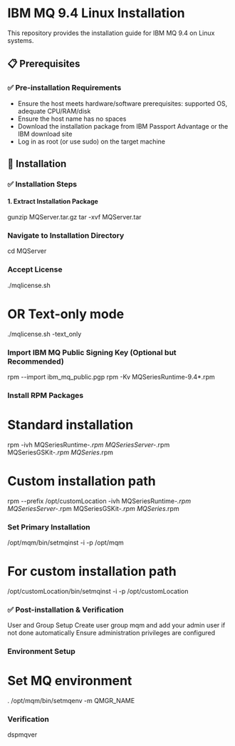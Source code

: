 # IBM MQ 9.4 Linux Installation

This repository provides the installation guide for IBM MQ 9.4 on Linux systems.

## 📋 Prerequisites

### ✅ Pre-installation Requirements

- Ensure the host meets hardware/software prerequisites: supported OS, adequate CPU/RAM/disk
- Ensure the host name has no spaces
- Download the installation package from IBM Passport Advantage or the IBM download site
- Log in as root (or use sudo) on the target machine

## 🚀 Installation

### ✅ Installation Steps

#### 1. Extract Installation Package

gunzip MQServer.tar.gz
tar -xvf MQServer.tar

### Navigate to Installation Directory

cd MQServer

### Accept License

./mqlicense.sh

# OR Text-only mode
./mqlicense.sh -text_only

### Import IBM MQ Public Signing Key (Optional but Recommended)

rpm --import ibm_mq_public.pgp
rpm -Kv MQSeriesRuntime-9.4*.rpm

### Install RPM Packages

# Standard installation
rpm -ivh MQSeriesRuntime-*.rpm MQSeriesServer-*.rpm MQSeriesGSKit-*.rpm MQSeries*.rpm

# Custom installation path
rpm --prefix /opt/customLocation -ivh MQSeriesRuntime-*.rpm MQSeriesServer-*.rpm MQSeriesGSKit-*.rpm MQSeries*.rpm

### Set Primary Installation

/opt/mqm/bin/setmqinst -i -p /opt/mqm

# For custom installation path
/opt/customLocation/bin/setmqinst -i -p /opt/customLocation


### ✅ Post-installation & Verification

User and Group Setup
Create user group mqm and add your admin user if not done automatically
Ensure administration privileges are configured

### Environment Setup

# Set MQ environment
. /opt/mqm/bin/setmqenv -m QMGR_NAME

### Verification
dspmqver
